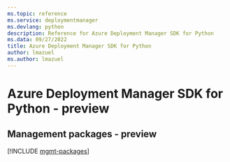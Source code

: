 ```yaml
---
ms.topic: reference
ms.service: deploymentmanager
ms.devlang: python
description: Reference for Azure Deployment Manager SDK for Python
ms.data: 09/27/2022
title: Azure Deployment Manager SDK for Python
author: lmazuel
ms.author: lmazuel
---
```

# Azure Deployment Manager SDK for Python - preview

## Management packages - preview
[!INCLUDE [mgmt-packages](deployment-manager-mgmt-index.md)]
